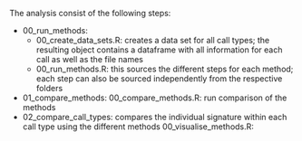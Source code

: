 The analysis consist of the following steps:

- 00_run_methods:
	- 00_create_data_sets.R: creates a data set for all call types; the resulting object contains a dataframe with all information for each call as well as the file names
	- 00_run_methods.R: this sources the different steps for each method; each step can also be sourced independently from the respective folders
- 01_compare_methods:
	00_compare_methods.R: run comparison of the methods
- 02_compare_call_types: compares the individual signature within each call type using the different methods
	00_visualise_methods.R: 